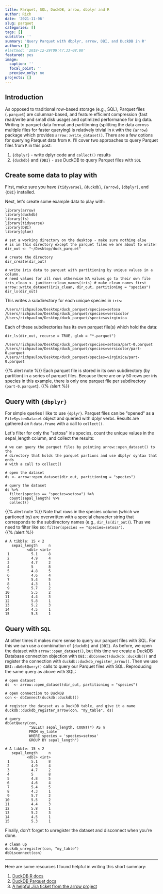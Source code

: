 ```yaml
---
title: Parquet, SQL, DuckDB, arrow, dbplyr and R
author: Rich
date: '2021-11-06'
slug: parquet
categories: []
tags: []
subtitle: ''
summary: 'Query Parquet with dbplyr, arrow, DBI, and DuckDB in R'
authors: []
#lastmod: '2019-12-29T09:47:33-08:00'
featured: yes
image:
  caption: ''
  focal_point: ''
  preview_only: no
projects: []
---
```



## Introduction

As opposed to traditional row-based storage (e.g., SQL), Parquet files (`.parquet`) are columnar-based, and feature efficient compression (fast read/write and small disk usage) and optimized performance for big data. Writing to parquet data format and partitioning (splitting the data across multiple files for faster querying) is relatively trivial in `R` with the `{arrow}` package which provides `arrow::write_dataset()`. There are a few options for querying Parquet data from `R`. I'll cover two approaches to query Parquet files from `R` in this post:

1. `{dbplyr}` - write dplyr code and `collect()` results  
2. `{duckdb}` and `{DBI}` - use DuckDB to query Parquet files with `SQL` 


## Create some data to play with

First, make sure you have `{tidyverse}`, `{duckdb}`, `{arrow}`, `{dbplyr}`, and `{DBI}` installed.  

Next, let's create some example data to play with:

```
library(arrow)
library(duckdb)
library(fs)
library(tidyverse)
library(DBI)
library(glue)

# set a working directory on the desktop - make sure nothing else
# is in this directory except the parquet files we are about to write!
dir_out <- "~/Desktop/duck_parquet"

# create the directory
dir_create(dir_out)

# write iris data to parquet with partitioning by unique values in a column.
# need values for all rows otherwise NA values go to their own file 
iris_clean <- janitor::clean_names(iris) # make clean names first
arrow::write_dataset(iris_clean, dir_out, partitioning = "species")
dir_ls(dir_out)
```

This writes a subdirectory for each unique species in `iris`:

```
/Users/richpauloo/Desktop/duck_parquet/species=setosa
/Users/richpauloo/Desktop/duck_parquet/species=versicolor
/Users/richpauloo/Desktop/duck_parquet/species=virginica
```

Each of these subdirectories has its own parquet file(s) which hold the data:

```
dir_ls(dir_out, recurse = TRUE, glob = "*.parquet") 
```

```
/Users/richpauloo/Desktop/duck_parquet/species=setosa/part-0.parquet
/Users/richpauloo/Desktop/duck_parquet/species=versicolor/part-0.parquet
/Users/richpauloo/Desktop/duck_parquet/species=virginica/part-0.parquet
```

{{% alert note %}}
Each parquet file is stored in its own subdirectory (by partition) in a series of parquet files. Because there are only 50 rows per iris species in this example, there is only one parquet file per subdirectory (`part-0.parquet`).
{{% /alert %}}


## Query with `{dbplyr}`

For simple queries I like to use `{dplyr}`. Parquet files can be "opened" as a `FileSystemDataset` object and queried with dplyr verbs. Results are gathered an `R` `data.frame` with a call to `collect()`.

Let's filter for only the "setosa" iris species, count the unique values in the sepal_length column, and collect the results:

```
# we can query the parquet files by pointing arrow::open_dataset() to the 
# directory that holds the parquet partions and use dbplyr syntax that ends
# with a call to collect()

# open the dataset
ds <- arrow::open_dataset(dir_out, partitioning = "species") 

# query the dataset
ds %>% 
  filter(species == "species=setosa") %>%
  count(sepal_length) %>% 
  collect()
```

{{% alert note %}}
Note that rows in the species column (which we partioned by) are overwritten with a special character string that corresponds to the subdirectory names (e.g., `dir_ls(dir_out)`). Thus we need to filter like so: `filter(species == "species=setosa")`.  
{{% /alert %}}


```
# A tibble: 15 × 2
   sepal_length     n
          <dbl> <int>
 1          5.1     8
 2          4.9     4
 3          4.7     2
 4          5       8
 5          4.8     5
 6          4.6     4
 7          5.4     5
 8          4.3     1
 9          5.7     2
10          5.5     2
11          4.4     3
12          5.8     1
13          5.2     3
14          4.5     1
15          5.3     1
```


## Query with `SQL`

At other times it makes more sense to query our parquet files with SQL. For this we can use a combination of `{duckdb}` and `{DBI}`. As before, we open the dataset with `arrow::open_dataset()`, but this time we create a DuckDB Database connection objection with `DBI::dbConnect(duckdb::duckdb())` and register the connection with `duckdb::duckdb_register_arrow()`. Then we use `DBI::dbGetQuery()` calls to query our Parquet files with SQL. Reproducing the same query as above with SQL:

```
# open dataset
ds  <- arrow::open_dataset(dir_out, partitioning = "species")

# open connection to DuckDB
con <- dbConnect(duckdb::duckdb())

# register the dataset as a DuckDB table, and give it a name
duckdb::duckdb_register_arrow(con, "my_table", ds)

# query
dbGetQuery(con, 
           "SELECT sepal_length, COUNT(*) AS n 
           FROM my_table 
           WHERE species = 'species=setosa' 
           GROUP BY sepal_length")
```

```
# A tibble: 15 × 2
   sepal_length     n
          <dbl> <int>
 1          5.1     8
 2          4.9     4
 3          4.7     2
 4          5       8
 5          4.8     5
 6          4.6     4
 7          5.4     5
 8          4.3     1
 9          5.7     2
10          5.5     2
11          4.4     3
12          5.8     1
13          5.2     3
14          4.5     1
15          5.3     1
```

Finally, don't forget to unregister the dataset and disconnect when you're done.

```
# clean up
duckdb_unregister(con, "my_table")
dbDisconnect(con)
```

***

Here are some resources I found helpful in writing this short summary:

1. [DuckDB R docs](https://duckdb.org/docs/api/r)
2. [DuckDB Parquet docs](https://duckdb.org/docs/data/parquet)
3. [A helpful Jira ticket from the arrow project](https://issues.apache.org/jira/browse/ARROW-12688?page=com.atlassian.jira.plugin.system.issuetabpanels%3Acomment-tabpanel&focusedCommentId=17381539#comment-17381539)

